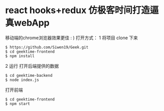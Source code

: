 # react hooks+redux 仿极客时间打造逼真webApp
移动端的chrome浏览器效果更佳 : )
打开方式：
1 将项目 clone 下来 
```
$ https://github.com/Siwen19/Geek.git
$ cd geektime-frontend
$ npm install
```
2 运行 
打开后端提供的数据
```
$ cd geektime-backend 
$ node index.js 
```
打开前端
```
$ cd geektime-frontend 
$ npm start
```
